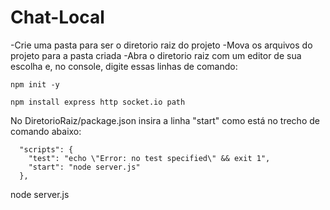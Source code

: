 # Chat-Local

-Crie uma pasta para ser o diretorio raiz do projeto
-Mova os arquivos do projeto para a pasta criada
-Abra o diretorio raiz com um editor de sua escolha e, no console, digite essas linhas de comando:

```
npm init -y
```

```
npm install express http socket.io path
```

No DiretorioRaiz/package.json insira a linha "start" como está no trecho de comando abaixo:

```
  "scripts": {
    "test": "echo \"Error: no test specified\" && exit 1",
    "start": "node server.js"
  },
```

  node server.js
  
